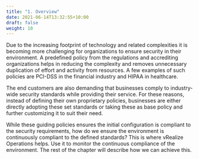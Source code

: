 ```yaml
---
title: "1. Overview"
date: 2021-06-14T13:32:55+10:00
draft: false
weight: 10
---
```


Due to the increasing footprint of technology and related complexities it is becoming more challenging for organizations to ensure security in their environment. A predefined policy from the regulations and accrediting organizations helps in reducing the complexity and removes unnecessary duplication of effort and activity from resources. A few examples of such policies are PCI-DSS in the financial industry and HIPAA in healthcare. 

The end customers are also demanding that businesses comply to industry-wide security standards while providing their service. For these reasons, instead of defining their own proprietary policies, businesses are either directly adopting these set standards or taking these as base policy and further customizing it to suit their need. 

While these guiding policies ensures the initial configuration is compliant to the security requirements, how do we ensure the environment is continuously compliant to the defined standards? This is where vRealize Operations helps. Use it to monitor the continuous compliance of the environment. The rest of the chapter will describe how we can achieve this.
